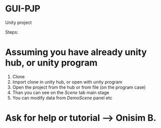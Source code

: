 # GUI-PJP
Unity project

Steps:
# Assuming you have already unity hub, or unity program

1. Clone
2. Import clone in unity hub, or open with unity program
3. Open the project from the hub or from file (on the program case)
4. Than you can see on the *Scene* tab main stage
5. You can modify data from *DemoScene* panel etc

# Ask for help or tutorial --> Onisim B.

